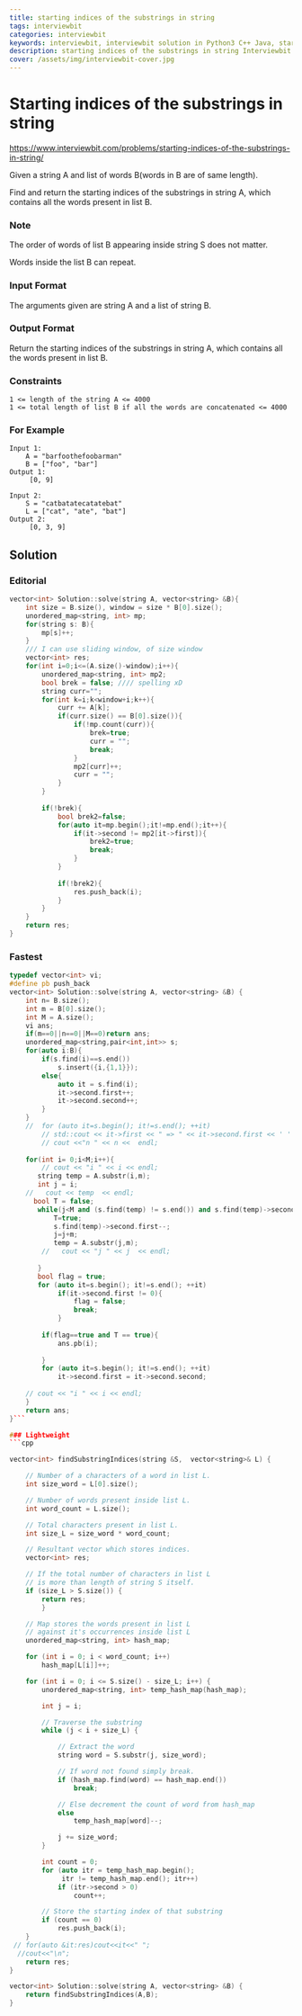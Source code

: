 ```yaml
---
title: starting indices of the substrings in string
tags: interviewbit
categories: interviewbit
keywords: interviewbit, interviewbit solution in Python3 C++ Java, starting indices of the substrings in string solution
description: starting indices of the substrings in string Interviewbit Solution Explained
cover: /assets/img/interviewbit-cover.jpg
---
```


# Starting indices of the substrings in string

https://www.interviewbit.com/problems/starting-indices-of-the-substrings-in-string/

Given a string A and list of words B(words in B are of same length).

Find and return the starting indices of the substrings in string A, which contains all the words present in list B.

### Note

The order of words of list B appearing inside string S does not matter.

Words inside the list B can repeat.

### Input Format

The arguments given are string A and a list of string B.

### Output Format

Return the starting indices of the substrings in string A, which contains all the words present in list B.

### Constraints

```
1 <= length of the string A <= 4000
1 <= total length of list B if all the words are concatenated <= 4000
```

### For Example

```
Input 1:
    A = "barfoothefoobarman" 
    B = ["foo", "bar"] 
Output 1:
     [0, 9]

Input 2:
    S = "catbatatecatatebat"
    L = ["cat", "ate", "bat"] 
Output 2:
     [0, 3, 9]
```

## Solution
### Editorial
```cpp
vector<int> Solution::solve(string A, vector<string> &B){
    int size = B.size(), window = size * B[0].size();
    unordered_map<string, int> mp;
    for(string s: B){
        mp[s]++;
    }
    /// I can use sliding window, of size window
    vector<int> res;
    for(int i=0;i<=(A.size()-window);i++){
        unordered_map<string, int> mp2;
        bool brek = false; //// spelling xD
        string curr="";
        for(int k=i;k<window+i;k++){
            curr += A[k];
            if(curr.size() == B[0].size()){
                if(!mp.count(curr)){
                    brek=true;
                    curr = "";
                    break;
                }
                mp2[curr]++;
                curr = "";
            }
        }
        
        if(!brek){
            bool brek2=false;
            for(auto it=mp.begin();it!=mp.end();it++){
                if(it->second != mp2[it->first]){
                    brek2=true;
                    break;
                }
            }
            
            if(!brek2){
                res.push_back(i);
            }
        }
    }
    return res;
}
```

### Fastest
```cpp
typedef vector<int> vi;
#define pb push_back
vector<int> Solution::solve(string A, vector<string> &B) {
    int n= B.size();
    int m = B[0].size();
    int M = A.size();
    vi ans;
    if(m==0||n==0||M==0)return ans;
    unordered_map<string,pair<int,int>> s;
    for(auto i:B){
        if(s.find(i)==s.end())  
            s.insert({i,{1,1}});
        else{
            auto it = s.find(i);
            it->second.first++;
            it->second.second++;
        }
    }
    //  for (auto it=s.begin(); it!=s.end(); ++it)
        // std::cout << it->first << " => " << it->second.first << ' ' << it->second.second << '\n';
        // cout <<"n " << n <<  endl;
    
    for(int i= 0;i<M;i++){
        // cout << "i " << i << endl;
       string temp = A.substr(i,m);
       int j = i;
    //   cout << temp  << endl;
      bool T = false;
       while(j<M and (s.find(temp) != s.end()) and s.find(temp)->second.first>0){
           T=true;
           s.find(temp)->second.first--;
           j=j+m;
           temp = A.substr(j,m);
        //   cout << "j " << j  << endl;
           
       }
       bool flag = true;
       for (auto it=s.begin(); it!=s.end(); ++it)
            if(it->second.first != 0){
                flag = false;
                break;
            }
            
        if(flag==true and T == true){
            ans.pb(i);
            
        }
        for (auto it=s.begin(); it!=s.end(); ++it)
            it->second.first = it->second.second;
            
    // cout << "i " << i << endl;
    }
    return ans;
}```

### Lightweight
```cpp

vector<int> findSubstringIndices(string &S,  vector<string>& L) {

    // Number of a characters of a word in list L.
    int size_word = L[0].size();

    // Number of words present inside list L.
    int word_count = L.size();

    // Total characters present in list L.
    int size_L = size_word * word_count;

    // Resultant vector which stores indices.
    vector<int> res;

    // If the total number of characters in list L
    // is more than length of string S itself.
    if (size_L > S.size()) {
        return res;
        }

    // Map stores the words present in list L
    // against it's occurrences inside list L
    unordered_map<string, int> hash_map;

    for (int i = 0; i < word_count; i++)
        hash_map[L[i]]++;

    for (int i = 0; i <= S.size() - size_L; i++) {
        unordered_map<string, int> temp_hash_map(hash_map);

        int j = i;

        // Traverse the substring
        while (j < i + size_L) {

            // Extract the word
            string word = S.substr(j, size_word);

            // If word not found simply break.
            if (hash_map.find(word) == hash_map.end())
                break;

            // Else decrement the count of word from hash_map
            else
                temp_hash_map[word]--;

            j += size_word;
        }

        int count = 0;
        for (auto itr = temp_hash_map.begin();
             itr != temp_hash_map.end(); itr++)
            if (itr->second > 0)
                count++;

        // Store the starting index of that substring
        if (count == 0)
            res.push_back(i);
    }
 // for(auto &it:res)cout<<it<<" ";
  //cout<<"\n";
    return res;
}

vector<int> Solution::solve(string A, vector<string> &B) {
    return findSubstringIndices(A,B);
}
```
